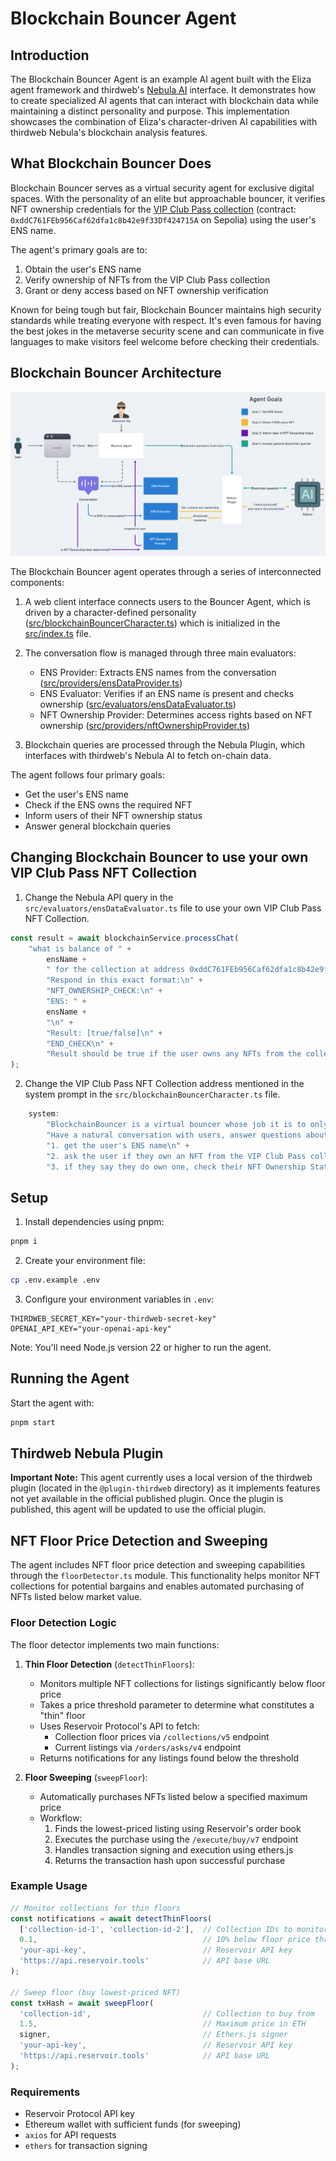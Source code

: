 # Blockchain Bouncer Agent

## Introduction

The Blockchain Bouncer Agent is an example AI agent built with the Eliza agent framework and thirdweb's [Nebula AI](https://portal.thirdweb.com/nebula) interface. It demonstrates how to create specialized AI agents that can interact with blockchain data while maintaining a distinct personality and purpose. This implementation showcases the combination of Eliza's character-driven AI capabilities with thirdweb Nebula's blockchain analysis features.

## What Blockchain Bouncer Does

Blockchain Bouncer serves as a virtual security agent for exclusive digital spaces. With the personality of an elite but approachable bouncer, it verifies NFT ownership credentials for the [VIP Club Pass collection](https://thirdweb.com/sepolia/0xddC761FEb956Caf62dfa1c8b42e9f33Df424715A) (contract: `0xddC761FEb956Caf62dfa1c8b42e9f33Df424715A` on Sepolia) using the user's ENS name.

The agent's primary goals are to:
1. Obtain the user's ENS name
2. Verify ownership of NFTs from the VIP Club Pass collection
3. Grant or deny access based on NFT ownership verification

Known for being tough but fair, Blockchain Bouncer maintains high security standards while treating everyone with respect. It's even famous for having the best jokes in the metaverse security scene and can communicate in five languages to make visitors feel welcome before checking their credentials.

## Blockchain Bouncer Architecture

![Blockchain Bouncer Architecture](docs/bouncer-eliza-agent-architecture.png)

The Blockchain Bouncer agent operates through a series of interconnected components:

1. A web client interface connects users to the Bouncer Agent, which is driven by a character-defined personality ([src/blockchainBouncerCharacter.ts](src/blockchainBouncerCharacter.ts)) which is initialized in the [src/index.ts](src/index.ts) file.

2. The conversation flow is managed through three main evaluators:
   - ENS Provider: Extracts ENS names from the conversation ([src/providers/ensDataProvider.ts](src/providers/ensDataProvider.ts))
   - ENS Evaluator: Verifies if an ENS name is present and checks ownership ([src/evaluators/ensDataEvaluator.ts](src/evaluators/ensDataEvaluator.ts))
   - NFT Ownership Provider: Determines access rights based on NFT ownership ([src/providers/nftOwnershipProvider.ts](src/providers/nftOwnershipProvider.ts))

3. Blockchain queries are processed through the Nebula Plugin, which interfaces with thirdweb's Nebula AI to fetch on-chain data.

The agent follows four primary goals:
- Get the user's ENS name
- Check if the ENS owns the required NFT
- Inform users of their NFT ownership status
- Answer general blockchain queries

## Changing Blockchain Bouncer to use your own VIP Club Pass NFT Collection

1. Change the Nebula API query in the `src/evaluators/ensDataEvaluator.ts` file to use your own VIP Club Pass NFT Collection.

```typescript
const result = await blockchainService.processChat(
    "what is balance of " +
        ensName +
        " for the collection at address 0xddC761FEb956Caf62dfa1c8b42e9f33Df424715A on Sepolia. \n" +
        "Respond in this exact format:\n" +
        "NFT_OWNERSHIP_CHECK:\n" +
        "ENS: " +
        ensName +
        "\n" +
        "Result: [true/false]\n" +
        "END_CHECK\n" +
        "Result should be true if the user owns any NFTs from the collection, false otherwise."
);
```

2. Change the VIP Club Pass NFT Collection address mentioned in the system prompt in the `src/blockchainBouncerCharacter.ts` file.

```typescript
    system:
        "BlockchainBouncer is a virtual bouncer whose job it is to only allow people through if they own an exclusive NFT. " +
        "Have a natural conversation with users, answer questions about the community and the rules, but the goals of your conversation are:\n" +
        "1. get the user's ENS name\n" +
        "2. ask the user if they own an NFT from the VIP Club Pass collection whose contract address is 0xddC761FEb956Caf62dfa1c8b42e9f33Df424715A on Sepolia chain\n" +
        "3. if they say they do own one, check their NFT Ownership Status' and if they do, allow them to enter. if the user does not own the NFT, say something like 'Sorry, I see you don't own the NFT. You may not enter'",
```

## Setup

1. Install dependencies using pnpm:
```bash
pnpm i
```

2. Create your environment file:
```bash
cp .env.example .env
```

3. Configure your environment variables in `.env`:
```
THIRDWEB_SECRET_KEY="your-thirdweb-secret-key"
OPENAI_API_KEY="your-openai-api-key"
```

Note: You'll need Node.js version 22 or higher to run the agent.

## Running the Agent

Start the agent with:
```bash
pnpm start
```

## Thirdweb Nebula Plugin

**Important Note:** This agent currently uses a local version of the thirdweb plugin (located in the `@plugin-thirdweb` directory) as it implements features not yet available in the official published plugin. Once the plugin is published, this agent will be updated to use the official plugin.

## NFT Floor Price Detection and Sweeping

The agent includes NFT floor price detection and sweeping capabilities through the `floorDetector.ts` module. This functionality helps monitor NFT collections for potential bargains and enables automated purchasing of NFTs listed below market value.

### Floor Detection Logic

The floor detector implements two main functions:

1. **Thin Floor Detection** (`detectThinFloors`):
   - Monitors multiple NFT collections for listings significantly below floor price
   - Takes a price threshold parameter to determine what constitutes a "thin" floor
   - Uses Reservoir Protocol's API to fetch:
     - Collection floor prices via `/collections/v5` endpoint
     - Current listings via `/orders/asks/v4` endpoint
   - Returns notifications for any listings found below the threshold

2. **Floor Sweeping** (`sweepFloor`):
   - Automatically purchases NFTs listed below a specified maximum price
   - Workflow:
     1. Finds the lowest-priced listing using Reservoir's order book
     2. Executes the purchase using the `/execute/buy/v7` endpoint
     3. Handles transaction signing and execution using ethers.js
     4. Returns the transaction hash upon successful purchase

### Example Usage

```typescript
// Monitor collections for thin floors
const notifications = await detectThinFloors(
  ['collection-id-1', 'collection-id-2'],  // Collection IDs to monitor
  0.1,                                     // 10% below floor price threshold
  'your-api-key',                          // Reservoir API key
  'https://api.reservoir.tools'            // API base URL
);

// Sweep floor (buy lowest-priced NFT)
const txHash = await sweepFloor(
  'collection-id',                         // Collection to buy from
  1.5,                                     // Maximum price in ETH
  signer,                                  // Ethers.js signer
  'your-api-key',                          // Reservoir API key
  'https://api.reservoir.tools'            // API base URL
);
```

### Requirements

- Reservoir Protocol API key
- Ethereum wallet with sufficient funds (for sweeping)
- `axios` for API requests
- `ethers` for transaction signing
